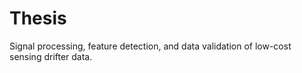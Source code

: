 # Thesis

 Signal processing, feature detection, and data validation of low-cost sensing drifter data.
